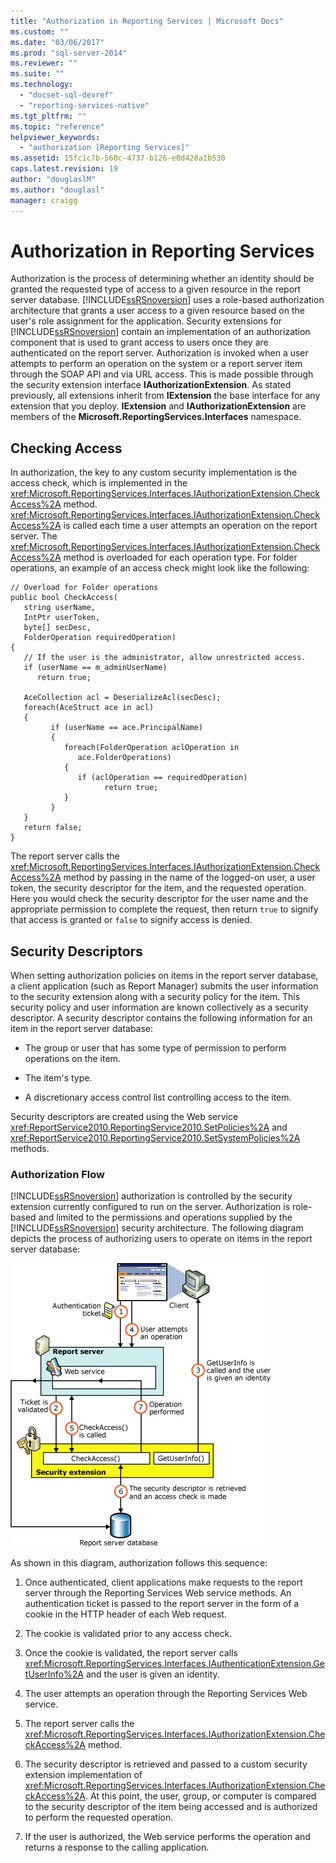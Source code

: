 ```yaml
---
title: "Authorization in Reporting Services | Microsoft Docs"
ms.custom: ""
ms.date: "03/06/2017"
ms.prod: "sql-server-2014"
ms.reviewer: ""
ms.suite: ""
ms.technology: 
  - "docset-sql-devref"
  - "reporting-services-native"
ms.tgt_pltfrm: ""
ms.topic: "reference"
helpviewer_keywords: 
  - "authorization [Reporting Services]"
ms.assetid: 15fc1c7b-560c-4737-b126-e0d428a1b530
caps.latest.revision: 19
author: "douglaslM"
ms.author: "douglasl"
manager: craigg
---
```

# Authorization in Reporting Services
  Authorization is the process of determining whether an identity should be granted the requested type of access to a given resource in the report server database. [!INCLUDE[ssRSnoversion](../../../includes/ssrsnoversion-md.md)] uses a role-based authorization architecture that grants a user access to a given resource based on the user's role assignment for the application. Security extensions for [!INCLUDE[ssRSnoversion](../../../includes/ssrsnoversion-md.md)] contain an implementation of an authorization component that is used to grant access to users once they are authenticated on the report server. Authorization is invoked when a user attempts to perform an operation on the system or a report server item through the SOAP API and via URL access. This is made possible through the security extension interface **IAuthorizationExtension**. As stated previously, all extensions inherit from **IExtension** the base interface for any extension that you deploy. **IExtension** and **IAuthorizationExtension** are members of the **Microsoft.ReportingServices.Interfaces** namespace.  
  
## Checking Access  
 In authorization, the key to any custom security implementation is the access check, which is implemented in the <xref:Microsoft.ReportingServices.Interfaces.IAuthorizationExtension.CheckAccess%2A> method. <xref:Microsoft.ReportingServices.Interfaces.IAuthorizationExtension.CheckAccess%2A> is called each time a user attempts an operation on the report server. The <xref:Microsoft.ReportingServices.Interfaces.IAuthorizationExtension.CheckAccess%2A> method is overloaded for each operation type. For folder operations, an example of an access check might look like the following:  
  
```  
// Overload for Folder operations  
public bool CheckAccess(  
   string userName,   
   IntPtr userToken,   
   byte[] secDesc,   
   FolderOperation requiredOperation)  
{  
   // If the user is the administrator, allow unrestricted access.  
   if (userName == m_adminUserName)   
      return true;  
  
   AceCollection acl = DeserializeAcl(secDesc);  
   foreach(AceStruct ace in acl)  
   {  
         if (userName == ace.PrincipalName)  
         {  
            foreach(FolderOperation aclOperation in   
               ace.FolderOperations)  
            {  
               if (aclOperation == requiredOperation)  
                     return true;  
            }  
         }  
   }  
   return false;  
}  
```  
  
 The report server calls the <xref:Microsoft.ReportingServices.Interfaces.IAuthorizationExtension.CheckAccess%2A> method by passing in the name of the logged-on user, a user token, the security descriptor for the item, and the requested operation. Here you would check the security descriptor for the user name and the appropriate permission to complete the request, then return `true` to signify that access is granted or `false` to signify access is denied.  
  
## Security Descriptors  
 When setting authorization policies on items in the report server database, a client application (such as Report Manager) submits the user information to the security extension along with a security policy for the item. This security policy and user information are known collectively as a security descriptor. A security descriptor contains the following information for an item in the report server database:  
  
-   The group or user that has some type of permission to perform operations on the item.  
  
-   The item's type.  
  
-   A discretionary access control list controlling access to the item.  
  
 Security descriptors are created using the Web service <xref:ReportService2010.ReportingService2010.SetPolicies%2A> and <xref:ReportService2010.ReportingService2010.SetSystemPolicies%2A> methods.  
  
### Authorization Flow  
 [!INCLUDE[ssRSnoversion](../../../includes/ssrsnoversion-md.md)] authorization is controlled by the security extension currently configured to run on the server. Authorization is role-based and limited to the permissions and operations supplied by the [!INCLUDE[ssRSnoversion](../../../includes/ssrsnoversion-md.md)] security architecture. The following diagram depicts the process of authorizing users to operate on items in the report server database:  
  
 ![Reporting Services security authorization flow](../../media/rosettasecurityextensionauthorizationflow.gif "Reporting Services security authorization flow")  
  
 As shown in this diagram, authorization follows this sequence:  
  
1.  Once authenticated, client applications make requests to the report server through the Reporting Services Web service methods. An authentication ticket is passed to the report server in the form of a cookie in the HTTP header of each Web request.  
  
2.  The cookie is validated prior to any access check.  
  
3.  Once the cookie is validated, the report server calls <xref:Microsoft.ReportingServices.Interfaces.IAuthenticationExtension.GetUserInfo%2A> and the user is given an identity.  
  
4.  The user attempts an operation through the Reporting Services Web service.  
  
5.  The report server calls the <xref:Microsoft.ReportingServices.Interfaces.IAuthorizationExtension.CheckAccess%2A> method.  
  
6.  The security descriptor is retrieved and passed to a custom security extension implementation of <xref:Microsoft.ReportingServices.Interfaces.IAuthorizationExtension.CheckAccess%2A>. At this point, the user, group, or computer is compared to the security descriptor of the item being accessed and is authorized to perform the requested operation.  
  
7.  If the user is authorized, the Web service performs the operation and returns a response to the calling application.  
  
  